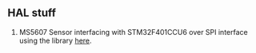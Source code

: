 ## HAL stuff
  
 1. MS5607 Sensor interfacing with STM32F401CCU6 over SPI interface using the library [here](https://github.com/joaopedrovbs/MS5607-STM32-SPI/tree/master).  

